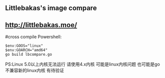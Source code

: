 ## Littlebakas's image compare

## http://littlebakas.moe/


#cross compile
Powershell:
```
$env:GOOS="linux"
$env:GOARCH="amd64"
go build lbcompare.go
```

PS:Linux 5.0以上内核无法运行 请使用4.x内核
可能是linux内核问题 也可能是go不兼容新的linux内核
有待验证